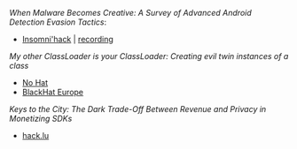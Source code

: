 
*When Malware Becomes Creative: A Survey of Advanced Android Detection Evasion Tactics*:
- [Insomni'hack](https://www.insomnihack.ch/talks-2024/#RVCRQF) | [recording](https://www.youtube.com/watch?v=t-zJ4KepbDg)

*My other ClassLoader is your ClassLoader: Creating evil twin instances of a class*
- [No Hat](https://www.nohat.it/talks#dimitrios_valsamaras)
- [BlackHat Europe](https://www.blackhat.com/eu-24/briefings/schedule/#my-other-classloader-is-your-classloader-creating-evil-twin-instances-of-a-class-41682)

*Keys to the City: The Dark Trade-Off Between Revenue and Privacy in Monetizing SDKs*
- [hack.lu](https://hack.lu/)

